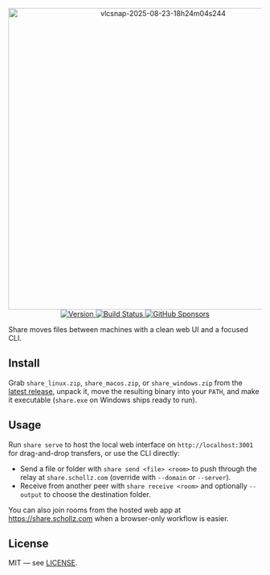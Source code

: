 <p align="center">
  <a href="https://www.youtube.com/watch?v=zViMACW6VbQ">
    <img width="600" alt="vlcsnap-2025-08-23-18h24m04s244" src="https://github.com/user-attachments/assets/7d4c36c0-bd28-4611-a41b-ddf864af045c" />
  </a>
  <br>
  <a href="https://github.com/schollz/share/releases/latest">
    <img src="https://img.shields.io/github/v/release/schollz/share" alt="Version">
  </a>
  <a href="https://github.com/schollz/share/actions/workflows/build.yml">
    <img src="https://github.com/schollz/share/actions/workflows/build.yml/badge.svg" alt="Build Status">
  </a>
  <a href="https://github.com/sponsors/schollz">
    <img src="https://img.shields.io/github/sponsors/schollz" alt="GitHub Sponsors">
  </a>
</p>

Share moves files between machines with a clean web UI and a focused CLI.

## Install

Grab `share_linux.zip`, `share_macos.zip`, or `share_windows.zip` from the [latest release](https://github.com/schollz/share/releases/latest), unpack it, move the resulting binary into your `PATH`, and make it executable (`share.exe` on Windows ships ready to run).

## Usage

Run `share serve` to host the local web interface on `http://localhost:3001` for drag-and-drop transfers, or use the CLI directly:

- Send a file or folder with `share send <file> <room>` to push through the relay at `share.schollz.com` (override with `--domain` or `--server`).
- Receive from another peer with `share receive <room>` and optionally `--output` to choose the destination folder.

You can also join rooms from the hosted web app at https://share.schollz.com when a browser-only workflow is easier.

## License

MIT — see [LICENSE](LICENSE).
